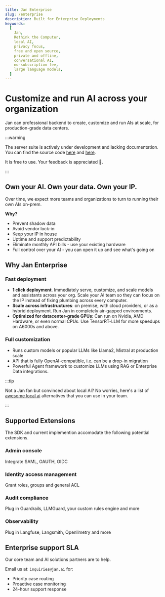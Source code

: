 ```yaml
---
title: Jan Enterprise
slug: /enterprise
description: Built for Enterprise Deployments
keywords:
  [
    Jan,
    Rethink the Computer,
    local AI,
    privacy focus,
    free and open source,
    private and offline,
    conversational AI,
    no-subscription fee,
    large language models,
  ]
---
```


# Customize and run AI across your organization

Jan can professional backend to create, customize and run AIs at scale, for production-grade data centers.

:::warning

The server suite is actively under development and lacking documentation.
You can find the source code [here](https://github.com/janhq/jan/tree/dev/server) and [here](https://github.com/janhq/jan/blob/dev/docker-compose.yml).

It is free to use. Your feedback is appreciated 🙏.

:::

## Own your AI. Own your data. Own your IP.

Over time, we expect more teams and organizations to turn to running their own AIs on-prem.

**Why?**

- Prevent shadow data
- Avoid vendor lock-in
- Keep your IP in house
- Uptime and support predictability
- Eliminate monthly API bills - use your existing hardware
- Full control over your AI - you can open it up and see what's going on

## Why Jan Enterprise

### Fast deployment

- **1 click deployment**. Immediately serve, customize, and scale models and assistants across your org. Scale your AI team so they can focus on the IP instead of fixing plumbing across every computer.
- **Scale across infrastructures**: on premise, with cloud providers, or as a hybrid deployment. Run Jan in completely air-gapped environments.
- **Optimized for datacenter-grade GPUs**: Can run on Nvidia, AMD Hardware, or even normal CPUs. Use TensorRT-LLM for more speedups on A6000s and above.

### Full customization

- Runs custom models or popular LLMs like Llama2, Mistral at production scale
- API that is fully OpenAI-compatible, i.e. can be a drop-in migration
- Powerful Agent framework to customize LLMs using RAG or Enterprise Data integrations.

:::tip

Not a Jan fan but convinced about local AI? No worries, here's a list of [awesome local ai](https://github.com/janhq/awesome-local-ai) alternatives that you can use in your team.

:::

## Supported Extensions

The SDK and current implemention accomodate the following potential extensions.

### Admin console

Integrate SAML, OAUTH, OIDC

<!-- link to that page -->

### Identity access management

Grant roles, groups and general ACL

<!-- link to that page -->

### Audit compliance

Plug in Guardrails, LLMGuard, your custom rules engine and more

<!-- Link to that page -->

### Observability

Plug in Langfuse, Langsmith, Openllmetry and more

<!-- Link to this page -->

## Enterprise support SLA

Our core team and AI solutions partners are to help.

Email us at: `inquiries@jan.ai` for:

- Priority case routing
- Proactive case monitoring
- 24-hour support response

